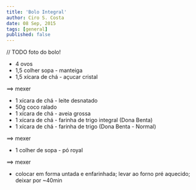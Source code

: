 ```yaml
---
title: 'Bolo Integral'
author: Ciro S. Costa
date: 08 Sep, 2015
tags: [general]
published: false
---
```


// TODO foto do bolo!

- 4 ovos
- 1,5 colher sopa   - manteiga
- 1,5 xícara de chá - açucar cristal

==> mexer

- 1 xícara de chá - leite desnatado
- 50g coco ralado
- 1 xícara de chá - aveia grossa
- 1 xícara de chá - farinha de trigo integral (Dona Benta)
- 1 xícara de chá - farinha de trigo (Dona Benta - Normal)

==> mexer

- 1 colher de sopa -  pó royal

==> mexer

- colocar em forma untada e enfarinhada; levar ao forno pré aquecido; deixar por ~40min
